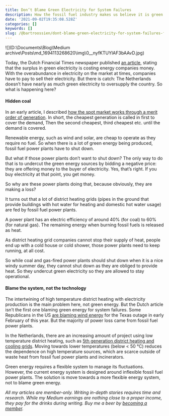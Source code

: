 ```yaml
---
title: Don’t Blame Green Electricity for System Failures
description: How the fossil fuel industry makes us believe it is green energy’s fault.
date: '2021-09-02T19:35:08.528Z'
categories: []
keywords: []
slug: /@bartroossien/dont-blame-green-electricity-for-system-failures-fbd60cdf9f0a
---
```


![](D:\Documents\Blog\Medium archive\Posts\md_1694113268620\img\0__nyfKTUYlAF3bAAvD.jpg)

Today, the Dutch Financial Times newspaper published [an article](https://fd.nl/ondernemen/1410234/overschot-aan-groene-stroom-is-kostenpost-voor-energiebedrijven-ibi1cac8G2S), stating that the surplus in green electricity is costing energy companies money. With the overabundance in electricity on the market at times, companies have to pay to sell their electricity. But there is catch: The Netherlands doesn’t have nearly as much green electricity to oversupply the country. So what is happening here?

#### Hidden coal

In an early article, I described [how the spot market works through a merit order of generation](https://bartroossien.com/why-you-should-never-choose-a-variable-rate-electricity-plan-d91f012000ed#2bfb). In short, the cheapest generation is called in first to cover the demand, Then the second cheapest, third cheapest etc. until the demand is covered.

Renewable energy, such as wind and solar, are cheap to operate as they require no fuel. So when there is a lot of green energy being produced, fossil fuel power plants have to shut down.

But what if those power plants don’t want to shut down? The only way to do that is to undercut the green energy sources by bidding a negative price: they are offering money to the buyer of electricity. Yes, that’s right. If you buy electricity at that point, you get money.

So why are these power plants doing that, because obviously, they are making a loss?

It turns out that a lot of district heating grids (pipes in the ground that provide buildings with hot water for heating and domestic hot water usage) are fed by fossil fuel power plants.

A power plant has an electric efficiency of around 40% (for coal) to 60% (for natural gas). The remaining energy when burning fossil fuels is released as heat.

As district heating grid companies cannot stop their supply of heat, people end up with a cold house or cold shower, those power plants need to keep running, at all cost.

So while coal and gas-fired power plants should shut down when it is a nice windy summer day, they cannot shut down as they are obliged to provide heat. So they undercut green electricity so they are allowed to stay operational.

#### Blame the system, not the technology

The intertwining of high temperature district heating with electricity production is the main problem here, not green energy. But the Dutch article isn’t the first one blaming green energy for system failures. Some Republicans in the US [are blaming wind energy](https://www.texastribune.org/2021/02/17/abbott-republicans-green-energy/) for the Texas outage in early February of this year. But the majority of power loss came from fossil fuel power plants.

In the Netherlands, there are an increasing amount of project using low temperature district heating, such as [5th generation district heating and cooling grids](https://5gdhc.eu/). Moving towards lower temperatures (below < 50 °C) reduces the dependence on high temperature sources, which are scarce outside of waste heat from fossil fuel power plants and incinerators.

Green energy requires a flexible system to manage its fluctuations. However, the current energy system is designed around inflexible fossil fuel power plants. The solution is move towards a more flexible energy system, not to blame green energy.

_All my articles are member-only. Writing in-depth stories requires time and research. While my Medium earnings are nothing close to a proper income, they pay for the drinks during writing. Buy me a beer by_ [_becoming a member_](https://bartroossien.com/membership)_._